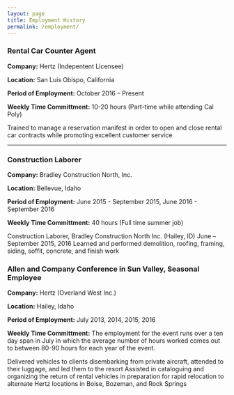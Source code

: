 ```yaml
---
layout: page
title: Employment History
permalink: /employment/
---
```


### Rental Car Counter Agent

**Company:** Hertz (Indepentent Licensee)

**Location:** San Luis Obispo, California

**Period of Employment:** October 2016 – Present

**Weekly Time Committment:** 10-20 hours (Part-time while attending Cal Poly)

Trained to manage a reservation manifest in order to open and close rental car contracts while promoting excellent customer service

-------------

### Construction Laborer

**Company:** Bradley Construction North, Inc.

**Location:** Bellevue, Idaho

**Period of Employment:** June 2015 - September 2015, June 2016 - September 2016

**Weekly Time Committment:** 40 hours (Full time summer job)

Construction Laborer, Bradley Construction North Inc. (Hailey, ID)   June – September 2015, 2016
Learned and performed demolition, roofing, framing, siding, soffit, concrete, and finish work

### Allen and Company Conference in Sun Valley, Seasonal Employee

**Company:** Hertz (Overland West Inc.)

**Location:** Hailey, Idaho

**Period of Employment:** July 2013, 2014, 2015, 2016

**Weekly Time Committment:** The employment for the event runs over a ten day span in July in which the average number of hours worked comes out to between 80-90 hours for each year of the event.

Delivered vehicles to clients disembarking from private aircraft, attended to their luggage, and led them to the resort
Assisted in cataloguing and organizing the return of rental vehicles in preparation for rapid relocation to alternate Hertz locations in Boise, Bozeman, and Rock Springs
